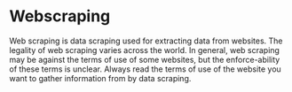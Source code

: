 # Webscraping
Web scraping is data scraping used for extracting data from websites. The legality of web scraping varies across the world. In general, web scraping may be against the terms of use of some websites, but the enforce-ability of these terms is unclear. Always read the terms of use of the website you want to gather information from by data scraping.
